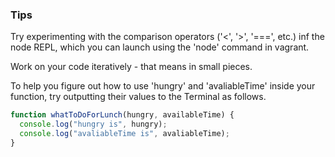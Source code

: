 ### Tips

Try experimenting with the comparison operators ('<', '>', '===', etc.) inf the node REPL, which you can launch using the 'node' command in vagrant.

Work on your code iteratively - that means in small pieces.

To help you figure out how to use 'hungry' and 'avaliableTime' inside your function, try outputting their values to the Terminal as follows.

```javascript
function whatToDoForLunch(hungry, availableTime) {
  console.log("hungry is", hungry);
  console.log("avaliableTime is", avaliableTime);
}
```